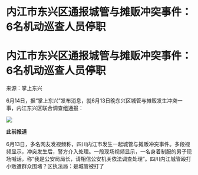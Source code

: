 # 内江市东兴区通报城管与摊贩冲突事件：6名机动巡查人员停职

# 内江市东兴区通报城管与摊贩冲突事件：6名机动巡查人员停职

来源：掌上东兴

6月14日，据“掌上东兴”发布消息，就6月13日晚东兴区城管与摊贩发生冲突一事，内江东兴区联合调查组通报：

![](https://inews.gtimg.com/om_bt/OpDnblWZMQwwxTl1nBfUnCPcJE6k5N_wekqixU8CAVmDkAA/1000)

**此前报道**

6月13日，多名网友发视频称，四川内江市发生一起城管与摊贩冲突事件。多段视频显示，冲突发生后，警方介入处理。一段现场视频显示，一名身着制服的男子现场喊话，称“我是公安局局长，请相信公安机关依法调查处理”。四川内江城管殴打小贩遭群众围堵？区执法局：是城管被打了


